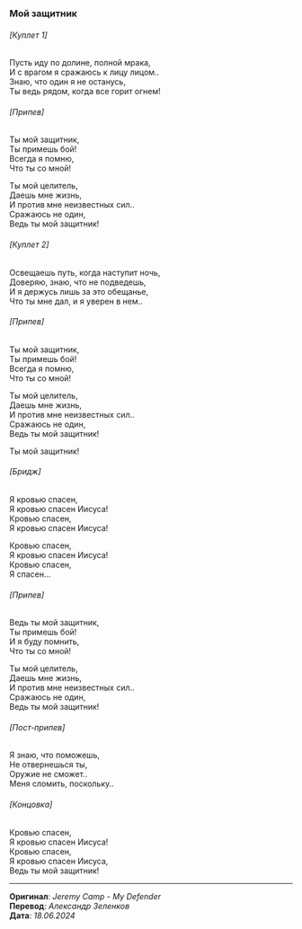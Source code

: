 ### Мой защитник

###### [Куплет 1]

Пусть иду по долине, полной мрака, \
И с врагом я сражаюсь к лицу лицом.. \
Знаю, что один я не останусь, \
Ты ведь рядом, когда все горит огнем!

###### [Припев]

Ты мой защитник, \
Ты примешь бой! \
Всегда я помню, \
Что ты со мной!

Ты мой целитель, \
Даешь мне жизнь, \
И против мне неизвестных сил.. \
Сражаюсь не один, \
Ведь ты мой защитник!

###### [Куплет 2]

Освещаешь путь, когда наступит ночь, \
Доверяю, знаю, что не подведешь, \
И я держусь лишь за это обещанье, \
Что ты мне дал, и я уверен в нем..

###### [Припев]

Ты мой защитник, \
Ты примешь бой! \
Всегда я помню, \
Что ты со мной!

Ты мой целитель, \
Даешь мне жизнь, \
И против мне неизвестных сил.. \
Сражаюсь не один, \
Ведь ты мой защитник!

Ты мой защитник!

###### [Бридж]

Я кровью спасен, \
Я кровью спасен Иисуса! \
Кровью спасен, \
Я кровью спасен Иисуса!

Кровью спасен, \
Я кровью спасен Иисуса! \
Кровью спасен, \
Я спасен...

###### [Припев]

Ведь ты мой защитник, \
Ты примешь бой! \
И я буду помнить, \
Что ты со мной!

Ты мой целитель, \
Даешь мне жизнь, \
И против мне неизвестных сил.. \
Сражаюсь не один, \
Ведь ты мой защитник!

###### [Пост-припев]

Я знаю, что поможешь, \
Не отвернешься ты, \
Оружие не сможет.. \
Меня сломить, поскольку..

###### [Концовка]

Кровью спасен, \
Я кровью спасен Иисуса! \
Кровью спасен, \
Я кровью спасен Иисуса, \
Ведь ты мой защитник!

---

**Оригинал**: _Jeremy Camp - My Defender_ \
**Перевод**: _Александр Зеленков_ \
**Дата**: _18.06.2024_
